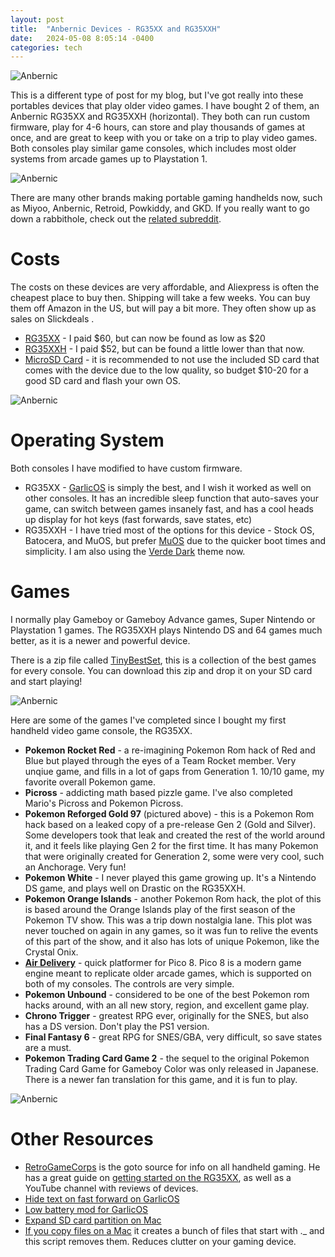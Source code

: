 ```yaml
---
layout: post
title:  "Anbernic Devices - RG35XX and RG35XXH"
date:   2024-05-08 8:05:14 -0400
categories: tech
---
```


![Anbernic](/images/gameboy/1.jpeg)

This is a different type of post for my blog, but I've got really into these portables devices that play older video games. I have bought 2 of them, an Anbernic RG35XX and RG35XXH (horizontal). They both can run custom firmware, play for 4-6 hours, can store and play thousands of games at once, and are great to keep with you or take on a trip to play video games. Both consoles play similar game consoles, which includes most older systems from arcade games up to Playstation 1. 

![Anbernic](/images/gameboy/2.jpeg)

There are many other brands making portable gaming handhelds now, such as Miyoo, Anbernic, Retroid, Powkiddy, and GKD. If you really want to go down a rabbithole, check out the [related subreddit](https://www.reddit.com/r/SBCGaming/). 

# Costs
The costs on these devices are very affordable, and Aliexpress is often the cheapest place to buy then. Shipping will take a few weeks. You can buy them off Amazon in the US, but will pay a bit more. They often show up as sales on Slickdeals . 

* [RG35XX](https://amzn.to/4aco0XQ) - I paid $60, but can now be found as low as $20
* [RG35XXH](https://amzn.to/4aiGXIm) - I paid $52, but can be found a little lower than that now. 
* [MicroSD Card](https://amzn.to/3yaff3f) - it is recommended to not use the included SD card that comes with the device due to the low quality, so budget $10-20 for a good SD card and flash your own OS. 

![Anbernic](/images/gameboy/3.jpeg)

# Operating System 
Both consoles I have modified to have custom firmware. 
* RG35XX - [GarlicOS](https://www.patreon.com/posts/76561333) is simply the best, and I wish it worked as well on other consoles. It has an incredible sleep function that auto-saves your game, can switch between games insanely fast, and has a cool heads up display for hot keys (fast forwards, save states, etc)
* RG35XXH - I have tried most of the options for this device - Stock OS, Batocera, and MuOS, but prefer [MuOS](https://muos.dev/help/installation) due to the quicker boot times and simplicity. I am also using the [Verde Dark](https://www.patreon.com/posts/verde-theme-only-99679785) theme now.

# Games
I normally play Gameboy or Gameboy Advance games, Super Nintendo or Playstation 1 games. The RG35XXH plays Nintendo DS and 64 games much better, as it is a newer and powerful device. 

There is a zip file called [TinyBestSet](https://www.reddit.com/r/Roms/comments/129d3q0/tiny_best_set_update_garlic_128gb_expansion/), this is a collection of the best games for every console. You can download this zip and drop it on your SD card and start playing!

![Anbernic](/images/gameboy/4.jpeg)

Here are some of the games I've completed since I bought my first handheld video game console, the RG35XX. 
* **Pokemon Rocket Red** - a re-imagining Pokemon Rom hack of Red and Blue but played through the eyes of a Team Rocket member. Very unqiue game, and fills in a lot of gaps from Generation 1. 10/10 game, my favorite overall Pokemon game. 
* **Picross** - addicting math based pizzle game. I've also completed Mario's Picross and Pokemon Picross.
* **Pokemon Reforged Gold 97** (pictured above) - this is a Pokemon Rom hack based on a leaked copy of a pre-release Gen 2 (Gold and Silver). Some developers took that leak and created the rest of the world around it, and it feels like playing Gen 2 for the first time. It has many Pokemon that were originally created for Generation 2, some were very cool, such an Anchorage.  Very fun!
* **Pokemon White** - I never played this game growing up. It's a Nintendo DS game, and plays well on Drastic on the RG35XXH. 
* **Pokemon Orange Islands** - another Pokemon Rom hack, the plot of this is based around the Orange Islands play of the first season of the Pokemon TV show. This was a trip down nostalgia lane. This plot was never touched on again in any games, so it was fun to relive the events of this part of the show, and it also has lots of unique Pokemon, like the Crystal Onix.
* **[Air Delivery](https://www.lexaloffle.com/bbs/?pid=129275)** - quick platformer for Pico 8. Pico 8 is a modern game engine meant to replicate older arcade games, which is supported on both of my consoles. The controls are very simple. 
* **Pokemon Unbound** - considered to be one of the best Pokemon rom hacks around, with an all new story, region, and excellent game play. 
* **Chrono Trigger** - greatest RPG ever, originally for the SNES, but also has a DS version. Don't play the PS1 version. 
* **Final Fantasy 6** - great RPG for SNES/GBA, very difficult, so save states are a must. 
* **Pokemon Trading Card Game 2** - the sequel to the original Pokemon Trading Card Game for Gameboy Color was only released in Japanese. There is a newer fan translation for this game, and it is fun to play. 

![Anbernic](/images/gameboy/5.jpeg)

# Other Resources
* [RetroGameCorps](https://www.youtube.com/@RetroGameCorps) is the goto source for info on all handheld gaming. He has a great guide on [getting started on the RG35XX](https://retrogamecorps.com/2023/01/03/anbernic-rg35xx-starter-guide/), as well as a YouTube channel with reviews of devices. 
* [Hide text on fast forward on GarlicOS](https://www.reddit.com/r/RG35XX/comments/12ywr18/question_is_there_a_way_to_hide_this_text_when/)
* [Low battery mod for GarlicOS](https://codeberg.org/adixal/RG35XX/src/commit/67b67764681e3cd0dfa60027ff6fd2febf3e9b9f/mods/battery_warning)
* [Expand SD card partition on Mac](https://github.com/skyzyx/rg35xx-garlicos-macos-instructions/blob/main/docs/installing-garlicos-single-card.en_us.md#running-gdisk)
* [If you copy files on a Mac](https://wiki.batocera.org/troubleshooting#macos_strange_files_starting_with) it creates a bunch of files that start with ._ and this script removes them. Reduces clutter on your gaming device. 